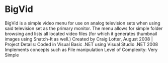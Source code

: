 BigVid
======

BigVid is a simple video menu for use on analog television sets when using said television set as the primary monitor. The menu allows for simple folder browsing and lists all located video files (for which it generates thumbnail images using Snatch-It as well.)  Created by Craig Lotter, August 2008 | Project Details:  Coded in Visual Basic .NET using Visual Studio .NET 2008 Implements concepts such as File manipulation Level of Complexity: Very Simple
